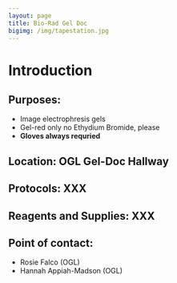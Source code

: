 ```yaml
---
layout: page
title: Bio-Rad Gel Doc
bigimg: /img/tapestation.jpg
---
```

# Introduction

## Purposes: 
- Image electrophresis gels
- Gel-red only no Ethydium Bromide, please
- **Gloves always requried**

## Location: OGL Gel-Doc Hallway

## Protocols: XXX

## Reagents and Supplies: XXX

## Point of contact: 
- Rosie Falco (OGL)
- Hannah Appiah-Madson (OGL)
